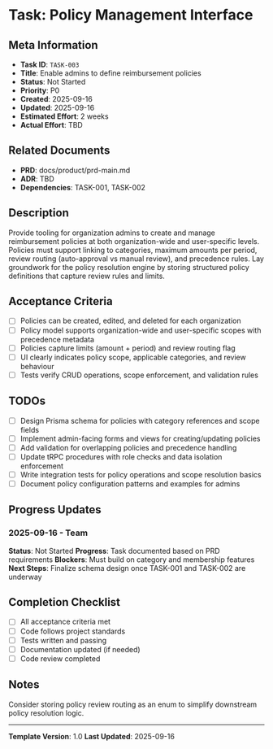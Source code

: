 # Task: Policy Management Interface

## Meta Information

- **Task ID**: `TASK-003`
- **Title**: Enable admins to define reimbursement policies
- **Status**: Not Started
- **Priority**: P0
- **Created**: 2025-09-16
- **Updated**: 2025-09-16
- **Estimated Effort**: 2 weeks
- **Actual Effort**: TBD

## Related Documents

- **PRD**: docs/product/prd-main.md
- **ADR**: TBD
- **Dependencies**: TASK-001, TASK-002

## Description

Provide tooling for organization admins to create and manage reimbursement policies at both organization-wide and user-specific levels. Policies must support linking to categories, maximum amounts per period, review routing (auto-approval vs manual review), and precedence rules. Lay groundwork for the policy resolution engine by storing structured policy definitions that capture review rules and limits.

## Acceptance Criteria

- [ ] Policies can be created, edited, and deleted for each organization
- [ ] Policy model supports organization-wide and user-specific scopes with precedence metadata
- [ ] Policies capture limits (amount + period) and review routing flag
- [ ] UI clearly indicates policy scope, applicable categories, and review behaviour
- [ ] Tests verify CRUD operations, scope enforcement, and validation rules

## TODOs

- [ ] Design Prisma schema for policies with category references and scope fields
- [ ] Implement admin-facing forms and views for creating/updating policies
- [ ] Add validation for overlapping policies and precedence handling
- [ ] Update tRPC procedures with role checks and data isolation enforcement
- [ ] Write integration tests for policy operations and scope resolution basics
- [ ] Document policy configuration patterns and examples for admins

## Progress Updates

### 2025-09-16 - Team
**Status**: Not Started
**Progress**: Task documented based on PRD requirements
**Blockers**: Must build on category and membership features
**Next Steps**: Finalize schema design once TASK-001 and TASK-002 are underway

## Completion Checklist

- [ ] All acceptance criteria met
- [ ] Code follows project standards
- [ ] Tests written and passing
- [ ] Documentation updated (if needed)
- [ ] Code review completed

## Notes

Consider storing policy review routing as an enum to simplify downstream policy resolution logic.

---

**Template Version**: 1.0
**Last Updated**: 2025-09-16
